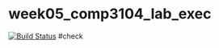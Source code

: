 # week05_comp3104_lab_exec
[![Build Status](https://travis-ci.org/Vladyslav1989/week05_comp3104_lab_exec.svg?branch=master)](https://travis-ci.org/Vladyslav1989/week05_comp3104_lab_exec)
#check